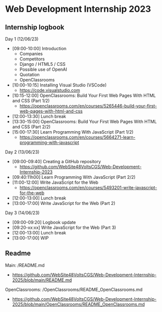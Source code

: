 # Web Development Internship 2023

## Internship logbook

Day 1 (12/06/23)
- [09:00-10:00] Introduction
    - Companies
    - Competitors
    - Django / HTML5 / CSS
    - Possible use of OpenAI
    - Quotation
    - OpenClassrooms
- [10:00-10:15] Installing Visual Studio (VSCode)
    - https://code.visualstudio.com
- [10:15-12:00] OpenClassrooms: Build Your First Web Pages With HTML and CSS (Part 1/2)
    - https://openclassrooms.com/en/courses/5265446-build-your-first-web-pages-with-html-and-css
- [12:00-13:30] Lunch break
- [13:30-15:00] OpenClassrooms: Build Your First Web Pages With HTML and CSS (Part 2/2)
- [15:00-17:30] Learn Programming With JavaScript (Part 1/2)
    - https://openclassrooms.com/en/courses/5664271-learn-programming-with-javascript

Day 2 (13/06/23)
- [09:00-09:40] Creating a GitHub repository
    - https://github.com/WebSite48VoltsCGS/Web-Development-Internship-2023
- [09:40:11h00]  Learn Programming With JavaScript (Part 2/2)
- [11:00-12:00] Write JavaScript for the Web
    - https://openclassrooms.com/en/courses/5493201-write-javascript-for-the-web
- [12:00-13:00] Lunch break
- [13:00-17:00] Write JavaScript for the Web (Part 2)

Day 3 (14/06/23)
- [09:00-09:20] Logbook update
- [09:20-xx:xx] Write JavaScript for the Web (Part 3)
- [12:00-13:00] Lunch break
- [13:00-17:00] WIP


## Readme

Main: /README.md
- https://github.com/WebSite48VoltsCGS/Web-Development-Internship-2025/blob/main/README.md

OpenClassrooms: /OpenClassrooms/README_OpenClassrooms.md
- https://github.com/WebSite48VoltsCGS/Web-Development-Internship-2025/blob/main/OpenClassrooms/README_OpenClassrooms.md
